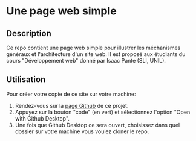 # Une page web simple

## Description

Ce repo contient une page web simple pour illustrer les méchanismes généraux et l'architecture d'un site web. Il est proposé aux étudiants du cours "Développement web" donné par Isaac Pante (SLI, UNIL).

## Utilisation

Pour créer votre copie de ce site sur votre machine:

1. Rendez-vous sur la [page Github](https://github.com/johancuda/page-web-simple) de ce projet.
2. Appuyez sur la bouton "code" (en vert) et sélectionnez l'option "Open with Github Desktop".
3. Une fois que  Github Desktop ce sera ouvert, choisissez dans quel dossier sur votre machine vous voulez cloner le repo.
